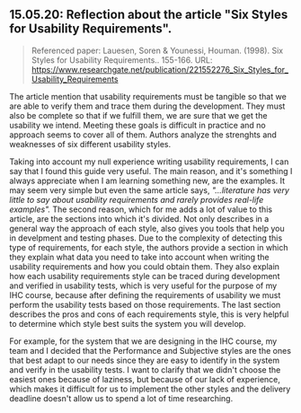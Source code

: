 ## 15.05.20: Reflection about the article "Six Styles for Usability Requirements".

> Referenced paper: Lauesen, Soren & Younessi, Houman. (1998). Six Styles for Usability Requirements.. 155-166. URL: https://www.researchgate.net/publication/221552276_Six_Styles_for_Usability_Requirements 

The article mention that usability requirements must be tangible so that we are able to verify them and trace them during the development. They must also be complete so that if we fulfill them, we are sure that we get the usability we intend. Meeting these goals is difficult in practice and no approach seems to cover all of them. Authors analyze the strenghts and weaknesses of six different usability styles.

Taking into account my null experience writing usability requirements, I can say that I found this guide very useful. The main reason, and it's something I always appreciate when I am learning something new, are the examples. It may seem very simple but even the same article says, <em>"...literature has very little to say about usability requirements and rarely provides real-life examples".</em> The second reason, which for me adds a lot of value to this article, are the sections into which it's divided. Not only describes in a general way the approach of each style, also gives you tools that help you in develpment and testing phases. Due to the complexity of detecting this type of requirements, for each style, the authors provide a section in which they explain what data you need to take into account when writing the usability requirements and how you could obtain them. They also explain how each usability requirements style can be traced during development and verified in usability tests, which is very useful for the purpose of my IHC course, because after defining the requirements of usability we must perform the usability tests based on those requirements. The last section describes the pros and cons of each requirements style, this is very helpful to determine which style best suits the system you will develop.

For example, for the system that we are designing in the IHC course, my team and I decided that the Performance and Subjective styles are the ones that best adapt to our needs since they are easy to identify in the system and verify in the usability tests. I want to clarify that we didn't choose the easiest ones because of laziness, but because of our lack of experience, which makes it difficult for us to implement the other styles and the delivery deadline doesn't allow us to spend a lot of time researching.